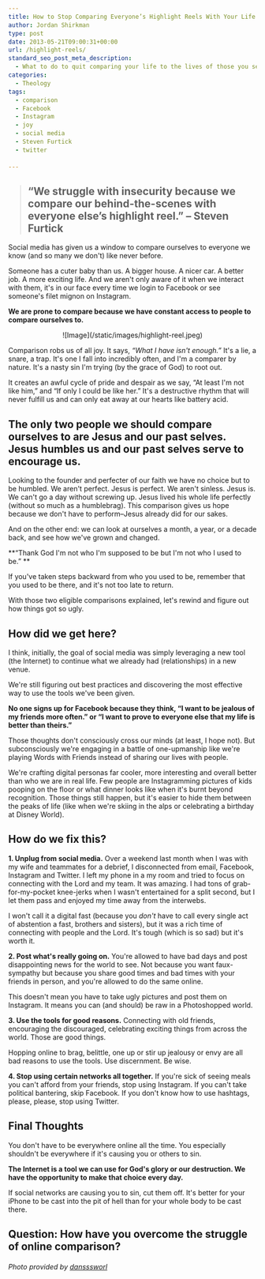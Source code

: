 ```yaml
---
title: How to Stop Comparing Everyone’s Highlight Reels With Your Life
author: Jordan Shirkman
type: post
date: 2013-05-21T09:00:31+00:00
url: /highlight-reels/
standard_seo_post_meta_description:
  - What to do to quit comparing your life to the lives of those you see on the internet.
categories:
  - Theology
tags:
  - comparison
  - Facebook
  - Instagram
  - joy
  - social media
  - Steven Furtick
  - twitter

---
```

> ## &#8220;We struggle with insecurity because we compare our behind-the-scenes with everyone else’s highlight reel.” &#8211; Steven Furtick

Social media has given us a window to compare ourselves to everyone we know (and so many we don't) like never before.

Someone has a cuter baby than us. A bigger house. A nicer car. A better job. A more exciting life. And we aren't only aware of it when we interact with them, it's in our face every time we login to Facebook or see someone's filet mignon on Instagram.

**We are prone to compare because we have constant access to people to compare ourselves to.**

<p style="text-align: center;">
  ![Image](/static/images/highlight-reel.jpeg)
</p>

Comparison robs us of all joy. It says, _&#8220;What I have isn't enough.&#8221;_ It's a lie, a snare, a trap. It's one I fall into incredibly often, and I'm a comparer by nature. It's a nasty sin I'm trying (by the grace of God) to root out.

It creates an awful cycle of pride and despair as we say, &#8220;At least I'm not like him,&#8221; and &#8220;If only I could be like her.&#8221; It's a destructive rhythm that will never fulfill us and can only eat away at our hearts like battery acid.

## The only two people we should compare ourselves to are Jesus and our past selves. Jesus humbles us and our past selves serve to encourage us.<!--more-->

Looking to the founder and perfecter of our faith we have no choice but to be humbled. We aren't perfect. Jesus is perfect. We aren't sinless. Jesus is. We can't go a day without screwing up. Jesus lived his whole life perfectly (without so much as a humblebrag). This comparison gives us hope because we don't have to perform&#8211;Jesus already did for our sakes.

And on the other end: we can look at ourselves a month, a year, or a decade back, and see how we've grown and changed.

**&#8220;Thank God I'm not who I'm supposed to be but I'm not who I used to be.&#8221; **

If you've taken steps backward from who you used to be, remember that you used to be there, and it's not too late to return.

With those two eligible comparisons explained, let's rewind and figure out how things got so ugly.

## How did we get here?

I think, initially, the goal of social media was simply leveraging a new tool (the Internet) to continue what we already had (relationships) in a new venue.

We're still figuring out best practices and discovering the most effective way to use the tools we've been given.

**No one signs up for Facebook because they think, &#8220;I want to be jealous of my friends more often.&#8221; or &#8220;I want to prove to everyone else that my life is better than theirs.&#8221;**

Those thoughts don't consciously cross our minds (at least, I hope not). But subconsciously we're engaging in a battle of one-upmanship like we're playing Words with Friends instead of sharing our lives with people.

We're crafting digital personas far cooler, more interesting and overall better than who we are in real life. Few people are Instagramming pictures of kids pooping on the floor or what dinner looks like when it's burnt beyond recognition. Those things still happen, but it's easier to hide them between the peaks of life (like when we're skiing in the alps or celebrating a birthday at Disney World).

## How do we fix this?

**1. Unplug from social media.** Over a weekend last month when I was with my wife and teammates for a debrief, I disconnected from email, Facebook, Instagram and Twitter. I left my phone in a my room and tried to focus on connecting with the Lord and my team. It was amazing. I had tons of grab-for-my-pocket knee-jerks when I wasn't entertained for a split second, but I let them pass and enjoyed my time away from the interwebs.

I won't call it a digital fast (because you _don't_ have to call every single act of abstention a fast, brothers and sisters), but it was a rich time of connecting with people and the Lord. It's tough (which is so sad) but it's worth it.

**2. Post what's really going on.** You're allowed to have bad days and post disappointing news for the world to see. Not because you want faux-sympathy but because you share good times and bad times with your friends in person, and you're allowed to do the same online.

This doesn't mean you have to take ugly pictures and post them on Instagram. It means you can (and should) be raw in a Photoshopped world.

**3. Use the tools for good reasons.** Connecting with old friends, encouraging the discouraged, celebrating exciting things from across the world. Those are good things.

Hopping online to brag, belittle, one up or stir up jealousy or envy are all bad reasons to use the tools. Use discernment. Be wise.

**4. Stop using certain networks all together.** If you're sick of seeing meals you can't afford from your friends, stop using Instagram. If you can't take political bantering, skip Facebook. If you don't know how to use hashtags, please, please, stop using Twitter.

## Final Thoughts

You don't have to be everywhere online all the time. You especially shouldn't be everywhere if it's causing you or others to sin.

**The Internet is a tool we can use for God's glory or our destruction. We have the opportunity to make that choice every day.**

If social networks are causing you to sin, cut them off. It's better for your iPhone to be cast into the pit of hell than for your whole body to be cast there.

## Question: How have you overcome the struggle of online comparison?

###### Photo provided by [dansssworl](http://www.sxc.hu/profile/dansssworl)
